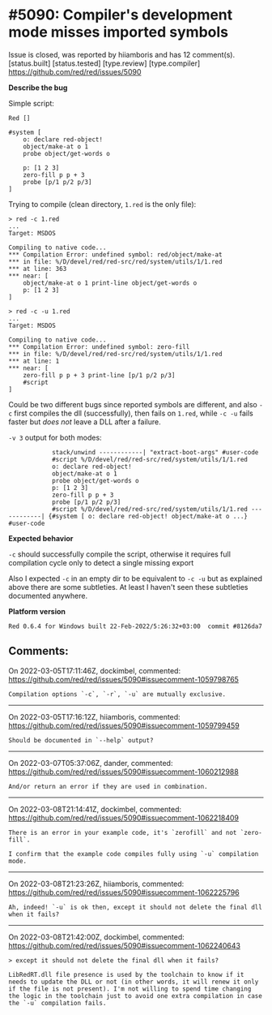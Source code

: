 
#5090: Compiler's development mode misses imported symbols
================================================================================
Issue is closed, was reported by hiiamboris and has 12 comment(s).
[status.built] [status.tested] [type.review] [type.compiler]
<https://github.com/red/red/issues/5090>

**Describe the bug**

Simple script:
```
Red []

#system [
	o: declare red-object!
	object/make-at o 1
	probe object/get-words o

	p: [1 2 3]
	zero-fill p p + 3
	probe [p/1 p/2 p/3]
]
```
Trying to compile (clean directory, `1.red` is the only file):
```
> red -c 1.red
...
Target: MSDOS

Compiling to native code...
*** Compilation Error: undefined symbol: red/object/make-at
*** in file: %/D/devel/red/red-src/red/system/utils/1/1.red
*** at line: 363
*** near: [
    object/make-at o 1 print-line object/get-words o
    p: [1 2 3]
]

> red -c -u 1.red
...
Target: MSDOS

Compiling to native code...
*** Compilation Error: undefined symbol: zero-fill
*** in file: %/D/devel/red/red-src/red/system/utils/1/1.red
*** at line: 1
*** near: [
    zero-fill p p + 3 print-line [p/1 p/2 p/3]
    #script
]
```
Could be two different bugs since reported symbols are different, and also `-c` first compiles the dll (successfully), then fails on `1.red`, while `-c -u` fails faster but *does not* leave a DLL after a failure.

`-v 3` output for both modes:
```
            stack/unwind ------------| "extract-boot-args" #user-code
            #script %/D/devel/red/red-src/red/system/utils/1/1.red
            o: declare red-object!
            object/make-at o 1
            probe object/get-words o
            p: [1 2 3]
            zero-fill p p + 3
            probe [p/1 p/2 p/3]
            #script %/D/devel/red/red-src/red/system/utils/1/1.red ------------| {#system [ o: declare red-object! object/make-at o ...} #user-code
```

**Expected behavior**

`-c` should successfully compile the script, otherwise it requires full compilation cycle only to detect a single missing export

Also I expected `-c` in an empty dir to be equivalent to `-c -u` but as explained above there are some subtleties. At least I haven't seen these subtleties documented anywhere.

**Platform version**
```
Red 0.6.4 for Windows built 22-Feb-2022/5:26:32+03:00  commit #8126da7
```



Comments:
--------------------------------------------------------------------------------

On 2022-03-05T17:11:46Z, dockimbel, commented:
<https://github.com/red/red/issues/5090#issuecomment-1059798765>

    Compilation options `-c`, `-r`, `-u` are mutually exclusive.

--------------------------------------------------------------------------------

On 2022-03-05T17:16:12Z, hiiamboris, commented:
<https://github.com/red/red/issues/5090#issuecomment-1059799459>

    Should be documented in `--help` output?

--------------------------------------------------------------------------------

On 2022-03-07T05:37:06Z, dander, commented:
<https://github.com/red/red/issues/5090#issuecomment-1060212988>

    And/or return an error if they are used in combination.

--------------------------------------------------------------------------------

On 2022-03-08T21:14:41Z, dockimbel, commented:
<https://github.com/red/red/issues/5090#issuecomment-1062218409>

    There is an error in your example code, it's `zerofill` and not `zero-fill`.
    
    I confirm that the example code compiles fully using `-u` compilation mode.

--------------------------------------------------------------------------------

On 2022-03-08T21:23:26Z, hiiamboris, commented:
<https://github.com/red/red/issues/5090#issuecomment-1062225796>

    Ah, indeed! `-u` is ok then, except it should not delete the final dll when it fails?

--------------------------------------------------------------------------------

On 2022-03-08T21:42:00Z, dockimbel, commented:
<https://github.com/red/red/issues/5090#issuecomment-1062240643>

    > except it should not delete the final dll when it fails?
    
    LibRedRT.dll file presence is used by the toolchain to know if it needs to update the DLL or not (in other words, it will renew it only if the file is not present). I'm not willing to spend time changing the logic in the toolchain just to avoid one extra compilation in case the `-u` compilation fails.

